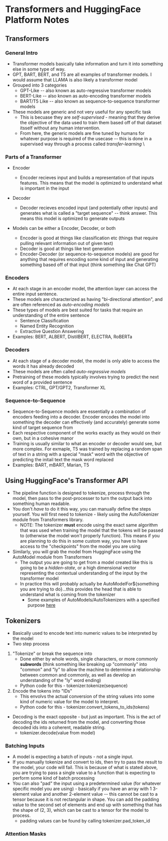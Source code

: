# Transformers and HuggingFace Platform Notes

## Transformers
### General Intro
* Transformer models basically take information and turn it into something else in some type of way. 
* GPT, BART, BERT, and T5 are all examples of transformer models. I would assume that LLAMA is also likely a transformer model
* Grouped into 3 categories
    - GPT-Like -- also known as auto-regressive transformer models
    - BERT-Like -- also known as auto-encoding transformer models
    - BART/T5 Like -- also known as sequence-to-sequence transformer models
* These models are generic and not very useful for any specific task
    - This is becuase they are _self-supervised_ - meaning that they derive the objective of the data used to train them based off of that dataset itsself without any human intervention. 
    - From here, the generic models are fine tuned by humans for whatever purpose is required of the usecase -- this is done in a supervised way through a process called _transfer-learning_ \

### Parts of a Transformer 
* Encoder
    - Encoder recieves input and builds a representation of that inputs features. This means that the model is optimized to understand what is important in the input
    
* Decoder 
    - Decoder recieves encoded input (and potentially other inputs) and generates what is called a "target sequence" -- think answer. This means this model is optimized to generate outputs

* Models can be either a Encoder, Decoder, or both
    - Encoder is good at things like classification etc (things that require pulling relevant information out of given text)
    - Decoder is good at things like text generation
    - Encoder-Decoder (or sequence-to-sequence models) are good for anything that requires encoding some kind of input and generating something based off of that input (think something like Chat GPT)

### Encoders
* At each stage in an encoder model, the attention layer can access the entire input sentence. 
* These models are characterized as having "bi-directional attention", and are often referenced as _auto-encoding models_
* These types of models are best suited for tasks that require an understanding of the entire sentence
    - Sentence Classification
    - Named Entity Recognition
    - Extractive Question Answering
* Examples: BERT, ALBERT, DistilBERT, ELECTRA, RoBERTa

### Decoders
* At each stage of a decoder model, the model is only able to access the words it has already decoded
* These models are often called _auto-regressive models_
* Pretraining of these models typically involves trying to predict the next word of a provided sentence
* Examples: CTRL, GPT/GPT2, Transformer XL

### Sequence-to-Sequence
* Sequence-to-Sequence models are essentially a combination of encoders feeding into a decoder. Encoder encodes the model into something the decoder can effectively (and accurately) generate some kind of target sequence from
* Each respective component of the works exactly as they would on their own, but in a cohesive manor
* Training is usually similar to what an encoder or decoder would see, but more complex. For exmaple, T5 was trained by replacing a random span of text in a string with a special "mask" word with the objective of predicting the initail text the mask word replaced
* Examples: BART, mBART, Marian, T5

## Using HuggingFace's Transformer API
* The pipeline function is designed to tokenize, process through the model, then pass to the post-processer to turn the output back into something human readable. 
* You don't _have_ to do it this way, you can manually define the steps yourself. You will first need to tokenize - likely using the AutoTokenizer module from Transformers library. 
    - NOTE: The tokenizer __must__ encode using the exact same algorithm that was used when training the model that the tokens will be passed to (otherwise the model won't properly function). This means if you are planning to do this in some custom way, you have to have access to the "checkpoints" from the model you are using
* Similarly, you will grab the model from HuggingFace using the AutoModel module from Transformers
    - The output you are going to get from a model created like this is going to be a _hidden-state_, or a high dimensional vector representing the contextual understanding of the input by the transformer model
    - In practice this will probably actually be AutoModelFor${something you are trying to do}...this provides the head that is able to understand what is coming from the tokenizer
        - Some examples of AutoModels/AutoTokenizers with a specified purpose [here](https://huggingface.co/learn/nlp-course/chapter2/2?fw=pt#:~:text=a%20specific%20task.-,Here,-is%20a%20non)
    
## Tokenizers
* Basically used to encode text into numeric values to be interpreted by the model
* Two step process
1. "Tokenize" or break the sequence into
    * Done either by whole words, single characters, or more commonly __subwords__ (think something like breaking up "commonly" into "common" and "ly" to allow the machine to determine a relationship between common and commonly, as well as develop an understanding of the "ly" word ending)
    * Python code for this - tokenizer.tokenize(sequence)
2. Encode the tokens into "IDs"
    * This envolvs the actual conversion of the string values into some kind of numeric value for the model to interpret. 
    * Python code for this - tokenizer.convert_tokens_to_ids(tokens)

* Decoding is the exact opposite - but just as important. This is the act of decoding the ids returned from the model, and converting those decoded ids into a coherent, readable string.
    * tokenizer.decode(value from model)

### Batching Inputs
* A model is expecting a batch of inputs - not a single input.
* If you manually tokenize and convert to ids, then try to pass the result to the model, your code will fail. This is because of what is stated above, you are trying to pass a single value to a function that is expecting to perform some kind of batch processing
* You can also "pad" the input using a predetermined value (for whatever specific model you are using) - basically if you have an array with 1 3-element value and another 2-element value --  this cannot be cast to a tensor because it is not rectangular in shape. You can add the padding value to the second set of elements and end up with something that has the shape of (2, 3), which can be cast to a tensor for the model to process.
    * padding values can be found by calling tokenizer.pad_token_id
### Attention Masks







